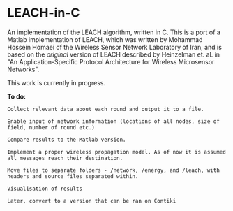 # LEACH-in-C
An implementation of the LEACH algorithm, written in C. This is a port of a Matlab implementation of LEACH, which was written by Mohammad Hossein Homaei of the Wireless Sensor Network Laboratory of Iran, and is based on the *original* version of LEACH described by Heinzelman et. al. in "An Application-Specific Protocol Architecture for Wireless Microsensor Networks".

This work is currently in progress. 

**To do:**

	Collect relevant data about each round and output it to a file.

	Enable input of network information (locations of all nodes, size of field, number of round etc.)

	Compare results to the Matlab version.

	Implement a proper wireless propagation model. As of now it is assumed all messages reach their destination.

	Move files to separate folders - /network, /energy, and /leach, with headers and source files separated within.

	Visualisation of results

	Later, convert to a version that can be ran on Contiki
